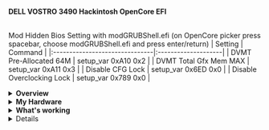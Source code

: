 <strong>DELL VOSTRO 3490 Hackintosh OpenCore EFI</strong></br></br>

Mod Hidden Bios Setting with modGRUBShell.efi (on OpenCore picker press spacebar, choose modGRUBShell.efi and press enter/return)
| Setting                        | Command             |
|:-------------------------------|:--------------------|
| DVMT Pre-Allocated 64M         | setup_var 0xA10 0x2 |
| DVMT Total Gfx Mem MAX         | setup_var 0xA11 0x3 |
| Disable CFG Lock               | setup_var 0x6ED 0x0 |
| Disable Overclocking Lock      | setup_var 0x789 0x0 |

<details>  
<summary><strong>Overview</strong></summary>
</br>
- Use Latest Bios 1.28.0</br>
- Improve Backlight Smoother</br>
- Latest OpenCore 0.9.8</br>
- Support macOS Ventura 13.x - Sonoma 14.x</br>

</details>

<details>  
<summary><strong>My Hardware</strong></summary>
</br>

| Model              | Dell Latitude 7400                                                |
|:-------------------|:------------------------------------------------------------------|
| Processor          | Intel Core i7-8665U                                               |
| Graphics           | Intel UHD Graphics 620                                            |
| Memory             | 16GB (2x8GB 2666MHz DDR4 Corsair Vengeance)                       |
| Display            | 14" FHD 1920x1080 LCD                                             |
| Storage NVME       | ADATA XPG SX 8200 Pro (SetApfsTrimTimeout=0 Because NAND Problem) |
| WLAN + Bluetooth   | Intel Wireless AC 9560                                            |
| Card Reader        | Realtek RTS525A PCIE Card Reader                                  |
| Camera             | HD Webcam                                                         |
| Soundcard          | Realtek ALC295                                                    |
| Trackpad           | Dell I2C Touchpad                                                 |
| Thunderbolt        | Intel JHL6240 Alpine Ridge Thunderbolt 3                          |


</details>
<details>  
<summary><strong>What's working</strong></summary>
</br>

- [x] Intel UHD 620 Graphics
- [x] All USB ports
- [x] Thunderbolt Ports
- [x] Internal Camera
- [x] WiFi+Bluetooth
- [x] Shutdown/ Reboot/ Sleep/ Wake 
- [x] Speakers and headphones jack (Use ALCPlugFix)
- [x] App Store
- [x] iMessage and Facetime 
- [x] HDMI Output + Audio
- [x] Keyboard and Trackpad (multi gesture trackpad)
- [x] Airdrop , Handoff , Sidecar 
- [x] VT-D enable on bios with uncheck disableiomapper kernel quirk

</details>


<details>  
![alt text]([https://github.com/[username]/[reponame]/blob/[branch]/image.jpg?raw=true](https://github.com/riotampanoy/Dell-Latitude-7400/blob/main/Screenshot/Screenshot%202023-12-17%20at%2001.28.11.png?raw=true)https://github.com/riotampanoy/Dell-Latitude-7400/blob/main/Screenshot/Screenshot%202023-12-17%20at%2001.28.11.png?raw=true)
</details>  
